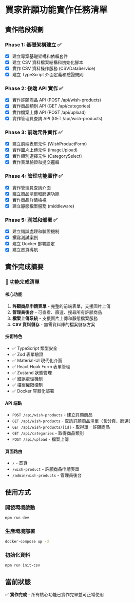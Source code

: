# 買家許願功能實作任務清單

## 實作階段規劃

### Phase 1: 基礎架構建立 ✅

- [x] 建立專案基礎架構和依賴套件
- [x] 建立 CSV 資料檔案結構和初始化腳本
- [x] 實作 CSV 資料操作服務 (CSVDataService)
- [x] 建立 TypeScript 介面定義和驗證規則

### Phase 2: 後端 API 實作 ✅

- [x] 實作許願商品 API (POST /api/wish-products)
- [x] 實作商品類別 API (GET /api/categories)
- [x] 實作檔案上傳 API (POST /api/upload)
- [x] 實作管理員查詢 API (GET /api/wish-products)

### Phase 3: 前端元件實作 ✅

- [x] 建立前端表單元件 (WishProductForm)
- [x] 實作圖片上傳元件 (ImageUpload)
- [x] 實作類別選擇元件 (CategorySelect)
- [x] 實作表單驗證和提交邏輯

### Phase 4: 管理功能實作 ✅

- [x] 實作管理員查詢介面
- [x] 建立商品清單和篩選功能
- [x] 實作商品詳情檢視
- [x] 建立靜態檔案服務 (middleware)

### Phase 5: 測試和部署 ✅

- [x] 建立錯誤處理和驗證機制
- [x] 撰寫測試案例
- [x] 建立 Docker 部署設定
- [x] 建立首頁導航

## 實作完成摘要

### 🎉 功能完成清單

#### 核心功能

1. **許願商品申請表單** - 完整的前端表單，支援圖片上傳
2. **管理員後台** - 可查看、篩選、搜尋所有許願商品
3. **檔案上傳系統** - 支援圖片上傳和靜態檔案服務
4. **CSV 資料儲存** - 無需資料庫的檔案儲存方案

#### 技術特色

- ✅ TypeScript 類型安全
- ✅ Zod 表單驗證
- ✅ Material-UI 現代化介面
- ✅ React Hook Form 表單管理
- ✅ Zustand 狀態管理
- ✅ 錯誤處理機制
- ✅ 檔案權限控制
- ✅ Docker 容器化部署

#### API 端點

- `POST /api/wish-products` - 建立許願商品
- `GET /api/wish-products` - 查詢許願商品清單（含分頁、篩選）
- `GET /api/wish-products/[id]` - 取得單一許願商品
- `GET /api/categories` - 取得商品類別
- `POST /api/upload` - 檔案上傳

#### 頁面路由

- `/` - 首頁
- `/wish-product` - 許願商品申請表單
- `/admin/wish-products` - 管理員後台

## 使用方式

### 開發環境啟動

```bash
npm run dev
```

### 生產環境部署

```bash
docker-compose up -d
```

### 初始化資料

```bash
npm run init-csv
```

## 當前狀態

✅ **實作完成** - 所有核心功能已實作完畢並可正常使用
